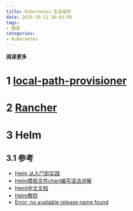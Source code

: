 ```yaml
---
title: Kubernetes-生态组件
date: 2019-10-13 16:43:09
tags: 
- 摘录
categories: 
- Kubernetes
---
```


__阅读更多__

<!--more-->

# 1 [local-path-provisioner](https://github.com/rancher/local-path-provisioner)

# 2 [Rancher](https://github.com/rancher/rancher)

# 3 Helm

## 3.1 参考

* [Helm 从入门到实践](https://www.jianshu.com/p/4bd853a8068b)
* [Helm模板文件chart编写语法详解](https://blog.51cto.com/qujunorz/2421328)
* [Heml中文文档](https://whmzsu.github.io/helm-doc-zh-cn/chart_template_guide/control_structures-zh_cn.html)
* [Helm教程](https://www.cnblogs.com/lyc94620/p/10945430.html)
* [Error: no available release name found](https://www.jianshu.com/p/5eb3ee63a250)
